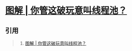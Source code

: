 # [图解 | 你管这破玩意叫线程池？](https://mp.weixin.qq.com/s/70u3d3c6VavgteGttIBoWA)

## 引用
> 1. [图解 | 你管这破玩意叫线程池？](https://mp.weixin.qq.com/s/70u3d3c6VavgteGttIBoWA)